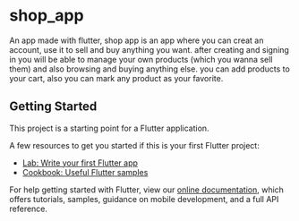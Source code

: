 # shop_app

An app made with flutter, shop app is an app where you can creat an account, use it to sell and buy anything you want. after creating and signing in you will be able to manage your own products (which you wanna sell them) and also browsing and buying anything else. you can add products to your cart, also you can mark any product as your favorite.

## Getting Started

This project is a starting point for a Flutter application.

A few resources to get you started if this is your first Flutter project:

- [Lab: Write your first Flutter app](https://flutter.dev/docs/get-started/codelab)
- [Cookbook: Useful Flutter samples](https://flutter.dev/docs/cookbook)

For help getting started with Flutter, view our
[online documentation](https://flutter.dev/docs), which offers tutorials,
samples, guidance on mobile development, and a full API reference.
